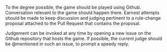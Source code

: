 To the degree possible, the game should be played using Github. Conversation
relevant to the game should happen there. Earnest attempts should be made to
keep discussion and judging pertinent to a rule-change proposal attached to the
Pull Request that contains the proposal.

Judgement can be invoked at any time by opening a new issue on the Github repository that hosts the game. If possible, the current judge should be @mentioned in such an issue, to prompt a speedy reply.